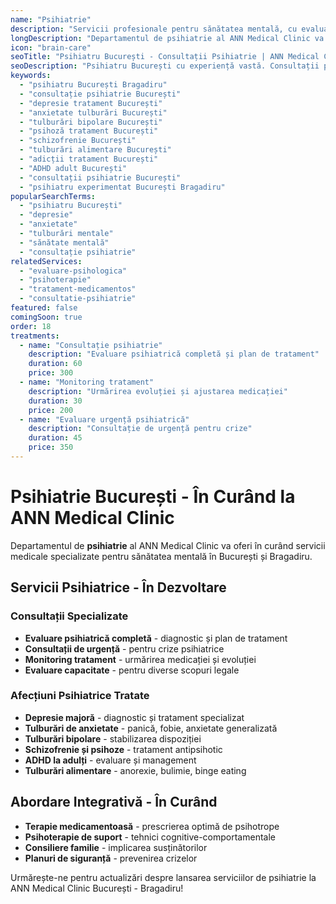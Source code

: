 ```yaml
---
name: "Psihiatrie"
description: "Servicii profesionale pentru sănătatea mentală, cu evaluare psihiatrică specializată și terapie integrată personalizată"
longDescription: "Departamentul de psihiatrie al ANN Medical Clinic va oferi servicii medicale specializate pentru diagnosticarea și tratamentul afecțiunilor de sănătate mentală în București. Echipa noastră de psihiatri experimentați va asigura evaluări complexe și tratamente personalizate într-un mediu sigur și confidențial."
icon: "brain-care"
seoTitle: "Psihiatru București - Consultații Psihiatrie | ANN Medical Clinic"
seoDescription: "Psihiatru București cu experiență vastă. Consultații psihiatrie, depresie, anxietate, tulburări mentale. În curând la ANN Medical Clinic Bragadiru."
keywords:
  - "psihiatru București Bragadiru"
  - "consultație psihiatrie București"
  - "depresie tratament București"
  - "anxietate tulburări București"
  - "tulburări bipolare București"
  - "psihoză tratament București"
  - "schizofrenie București"
  - "tulburări alimentare București"
  - "adicții tratament București"
  - "ADHD adult București"
  - "consultații psihiatrie București"
  - "psihiatru experimentat București Bragadiru"
popularSearchTerms:
  - "psihiatru București"
  - "depresie"
  - "anxietate"
  - "tulburări mentale"
  - "sănătate mentală"
  - "consultație psihiatrie"
relatedServices:
  - "evaluare-psihologica"
  - "psihoterapie"
  - "tratament-medicamentos"
  - "consultatie-psihiatrie"
featured: false
comingSoon: true
order: 18
treatments:
  - name: "Consultație psihiatrie"
    description: "Evaluare psihiatrică completă și plan de tratament"
    duration: 60
    price: 300
  - name: "Monitoring tratament"
    description: "Urmărirea evoluției și ajustarea medicației"
    duration: 30
    price: 200
  - name: "Evaluare urgență psihiatrică"
    description: "Consultație de urgență pentru crize"
    duration: 45
    price: 350
---
```


# Psihiatrie București - În Curând la ANN Medical Clinic

Departamentul de **psihiatrie** al ANN Medical Clinic va oferi în curând servicii medicale specializate pentru sănătatea mentală în București și Bragadiru.

## Servicii Psihiatrice - În Dezvoltare

### Consultații Specializate

- **Evaluare psihiatrică completă** - diagnostic și plan de tratament
- **Consultații de urgență** - pentru crize psihiatrice
- **Monitoring tratament** - urmărirea medicației și evoluției
- **Evaluare capacitate** - pentru diverse scopuri legale

### Afecțiuni Psihiatrice Tratate

- **Depresie majoră** - diagnostic și tratament specializat
- **Tulburări de anxietate** - panică, fobie, anxietate generalizată
- **Tulburări bipolare** - stabilizarea dispoziției
- **Schizofrenie și psihoze** - tratament antipsihotic
- **ADHD la adulți** - evaluare și management
- **Tulburări alimentare** - anorexie, bulimie, binge eating

## Abordare Integrativă - În Curând

- **Terapie medicamentoasă** - prescrierea optimă de psihotrope
- **Psihoterapie de suport** - tehnici cognitive-comportamentale
- **Consiliere familie** - implicarea susținătorilor
- **Planuri de siguranță** - prevenirea crizelor

Urmărește-ne pentru actualizări despre lansarea serviciilor de psihiatrie la ANN Medical Clinic București - Bragadiru!
